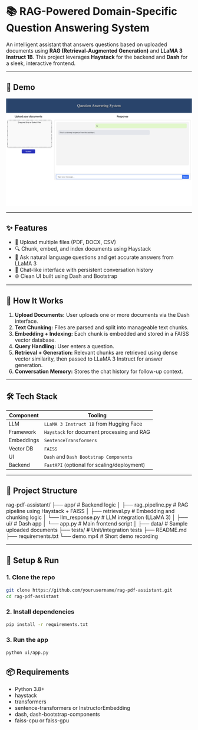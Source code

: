 # 📚 RAG-Powered Domain-Specific Question Answering System

An intelligent assistant that answers questions based on uploaded documents using **RAG (Retrieval-Augmented Generation)** and **LLaMA 3 Instruct 1B**. This project leverages **Haystack** for the backend and **Dash** for a sleek, interactive frontend.

---

## 🚀 Demo

![Demo GIF](https://github.com/HeshamEL-Shreif/RAG-powered-Domain-Specific-Question-Answering-System/blob/main/image.png)

---

## ✨ Features

- 📄 Upload multiple files (PDF, DOCX, CSV)
- 🔍 Chunk, embed, and index documents using Haystack
- 🤖 Ask natural language questions and get accurate answers from LLaMA 3
- 💬 Chat-like interface with persistent conversation history
- 🌐 Clean UI built using Dash and Bootstrap

---

## 🧠 How It Works

1. **Upload Documents:** User uploads one or more documents via the Dash interface.
2. **Text Chunking:** Files are parsed and split into manageable text chunks.
3. **Embedding + Indexing:** Each chunk is embedded and stored in a FAISS vector database.
4. **Query Handling:** User enters a question.
5. **Retrieval + Generation:** Relevant chunks are retrieved using dense vector similarity, then passed to LLaMA 3 Instruct for answer generation.
6. **Conversation Memory:** Stores the chat history for follow-up context.

---

## 🛠️ Tech Stack

| Component      | Tooling                                      |
|----------------|----------------------------------------------|
| LLM            | `LLaMA 3 Instruct 1B` from Hugging Face      |
| Framework      | `Haystack` for document processing and RAG   |
| Embeddings     | `SentenceTransformers`     |
| Vector DB      | `FAISS`                                      |
| UI             | `Dash` and `Dash Bootstrap Components`       |
| Backend        | `FastAPI` (optional for scaling/deployment)  |

---

## 📁 Project Structure
rag-pdf-assistant/
├── app/                  # Backend logic
│   ├── rag_pipeline.py   # RAG pipeline using Haystack + FAISS
│   ├── retrieval.py      # Embedding and chunking logic
│   └── llm_response.py   # LLM integration (LLaMA 3)
│
├── ui/                   # Dash app
│   └── app.py            # Main frontend script
│
├── data/                 # Sample uploaded documents
├── tests/                # Unit/integration tests
├── README.md
├── requirements.txt
└── demo.mp4              # Short demo recording

---

## 🧪 Setup & Run

### 1. Clone the repo

```bash
git clone https://github.com/yourusername/rag-pdf-assistant.git
cd rag-pdf-assistant
```
### 2. Install dependencies
``` bash
pip install -r requirements.txt
```
### 3. Run the app
``` bash
python ui/app.py
```

## 📦 Requirements
- Python 3.8+
- haystack
- transformers
- sentence-transformers or InstructorEmbedding
- dash, dash-bootstrap-components
- faiss-cpu or faiss-gpu
